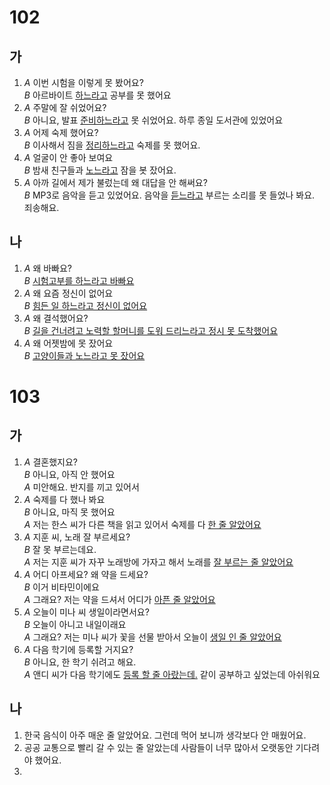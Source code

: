 # 102
## 가
1. *A* 이번 시험을 이렇게 못 봤어요?<br>
   *B* 아르바이트 <u>하느라고</u> 공부를 못 했어요
2. *A* 주말에 잘 쉬었어요?<br>
   *B* 아니요, 발표 <u>준비하느라고</u> 못 쉬었어요. 하루 종일 도서관에 있었어요
3. *A* 어제 숙제 했어요?<br>
   *B* 이사해서 짐을 <u>정리하느라고</u> 숙제를 못 했어요.
4. *A* 얼굴이 안 좋아 보여요<br>
   *B* 밤새 친구들과 <u>노느라고</u> 잠을 봇 잤어요.
5. *A* 아까 길에서 제가 불렀는데 왜 대답을 안 해써요?<br>
   *B* MP3로 음악을 듣고 있었어요. 음악을 <u>듣느라고</u> 부르는 소리를 못 들었나 봐요. 죄송해요.
## 나
1. *A* 왜 바빠요?<br>
   *B* <u>시험고부를 하느라고 바빠요</u>
2. *A* 왜 요즘 정신이 없어요<br>
   *B* <u>힘든 일 하느라고 정신이 없어요</u>
3. *A* 왜 결석했어요?<br>
   *B* <u>길을 건너려고 노력할 할머니를 도워 드리느라고 정시 못 도착했어요</u>
4. *A* 왜 어젯밤에 못 잤어요<br>
   *B* <u>고양이들과 노느라고 못 잤어요</u>

# 103
## 가
1. *A* 결혼했지요?<br>
   *B* 아니요, 아직 안 했어요<br>
   *A* 미안해요. 반지를 끼고 있어서 <u></u>
2. *A* 숙제를 다 했나 봐요<br>
   *B* 아니요, 마직 못 했어요<br>
   *A* 저는 한스 씨가 다른 책을 읽고 있어서 숙제를 다 <u>한 줄 알았어요</u>
3. *A* 지훈 씨, 노래 잘 부르세요?<br>
   *B* 잘 못 부르는데요.<br>
   *A* 저는 지훈 씨가 자꾸 노래방에 가자고 해서 노래를 <u>잘 부르는 줄 알았어요</u>
4. *A* 어디 아프세요? 왜 약을 드세요?<br>
   *B* 이거 비타민이에요<br>
   *A* 그래요? 저는 약을 드셔서 어디가 <u>아픈 줄 알았어요</u>
5. *A* 오늘이 미나 씨 생일이라면서요?<br>
   *B* 오늘이 아니고 내일이래요<br>
   *A* 그래요? 저는 미나 씨가 꽃을 선물 받아서 오늘이 <u>생일 인 줄 알았어요</u>
6. *A* 다음 학기에 등록할 거지요?<br>
   *B* 아니요, 한 학기 쉬려고 해요.<br>
   *A* 앤디 씨가 다음 학기에도 <u>등록 할 줄 아랐는데.</u> 같이 공부하고 싶었는데 아쉬워요
## 나
1. 한국 음식이 아주 매운 줄 알았어요. 그런데 먹어 보니까 생각보다 안 매웠어요.
2. 공공 교통으로 빨리 갈 수 있는 줄 알았는데 사람들이 너무 많아서 오랫동안 기다려야 했어요.
3. 